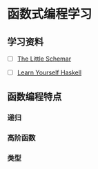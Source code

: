 
# 函数式编程学习

## 学习资料

- [ ]  [The Little Schemar](http://libgen.io/book/index.php?md5=578EF6185BF462602B40954129FA84F6)
- [ ]  [Learn Yourself Haskell](http://learnyouahaskell.com/chapters/)

 
## 函数编程特点

### 递归

### 高阶函数

### 类型
